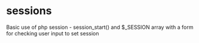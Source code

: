 # sessions
Basic use of php session - session_start() and $_SESSION array with a form for checking user input to set session
